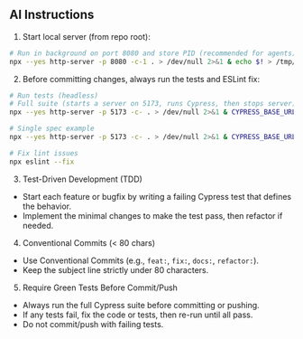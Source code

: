 ## AI Instructions

1. Start local server (from repo root):

```bash
# Run in background on port 8080 and store PID (recommended for agents)
npx --yes http-server -p 8080 -c-1 . > /dev/null 2>&1 & echo $! > /tmp/http-server.pid
```

2. Before committing changes, always run the tests and ESLint fix:

```bash
# Run tests (headless)
# Full suite (starts a server on 5173, runs Cypress, then stops server)
npx --yes http-server -p 5173 -c- . > /dev/null 2>&1 & CYPRESS_BASE_URL=http://127.0.0.1:5173 npx --yes cypress run --config-file tests/cypress.config.js ; kill %1 || true

# Single spec example
npx --yes http-server -p 5173 -c- . > /dev/null 2>&1 & CYPRESS_BASE_URL=http://127.0.0.1:5173 npx --yes cypress run --config-file tests/cypress.config.js --spec tests/09_player_context_menu.cy.js ; kill %1 || true

# Fix lint issues
npx eslint --fix
```

3. Test-Driven Development (TDD)

- Start each feature or bugfix by writing a failing Cypress test that defines the behavior.
- Implement the minimal changes to make the test pass, then refactor if needed.

4. Conventional Commits (< 80 chars)

- Use Conventional Commits (e.g., `feat:`, `fix:`, `docs:`, `refactor:`).
- Keep the subject line strictly under 80 characters.

5. Require Green Tests Before Commit/Push

- Always run the full Cypress suite before committing or pushing.
- If any tests fail, fix the code or tests, then re-run until all pass.
- Do not commit/push with failing tests.

